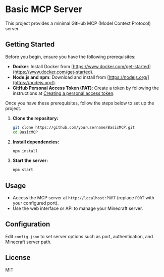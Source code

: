 # Basic MCP Server

This project provides a minimal GitHub MCP (Model Context Protocol) server.

## Getting Started

Before you begin, ensure you have the following prerequisites:

- **Docker**: Install Docker from [https://www.docker.com/get-started](https://www.docker.com/get-started).
- **Node.js and npm**: Download and install from [https://nodejs.org/](https://nodejs.org/).
- **GitHub Personal Access Token (PAT)**: Create a token by following the instructions at [Creating a personal access token](https://docs.github.com/en/github/authenticating-to-github/creating-a-personal-access-token).

Once you have these prerequisites, follow the steps below to set up the project.

1. **Clone the repository:**
    ```sh
    git clone https://github.com/yourusername/BasicMCP.git
    cd BasicMCP
    ```

2. **Install dependencies:**
    ```sh
    npm install
    ```

3. **Start the server:**
    ```sh
    npm start
    ```

## Usage

- Access the MCP server at `http://localhost:PORT` (replace `PORT` with your configured port).
- Use the web interface or API to manage your Minecraft server.

## Configuration

Edit `config.json` to set server options such as port, authentication, and Minecraft server path.

## License

MIT